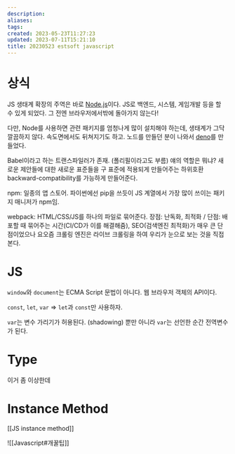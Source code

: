 ```yaml
---
description:
aliases: 
tags: 
created: 2023-05-23T11:27:23
updated: 2023-07-11T15:21:10
title: 20230523 estsoft javascript
---
```

# 상식

JS 생태계 확장의 주역은 바로 [Node.js](https://nodejs.org/en)이다. JS로 백엔드, 시스템, 게임개발 등을 할 수 있게 되었다. 그 전엔 브라우저에서밖에 돌아가지 않는다!

다만, Node를 사용하면 관련 패키지를 엄청나게 많이 설치해야 하는데, 생태계가 그닥 깔끔하지 않다. 속도면에서도 뒤쳐지기도 하고. 노드를 만들던 분이 나와서 [deno](https://deno.com/runtime)를 만들었다.

Babel이라고 하는 트랜스파일러가 존재. (폴리필이라고도 부름) 얘의 역할은 뭐냐? 새로운 제안들에 대한 새로운 표준들을 구 표준에 적용되게 만들어주는 하위호환 backward-compatibility를 가능하게 만들어준다.

npm: 일종의 앱 스토어. 파이썬에선 pip을 쓰듯이 JS 계열에서 가장 많이 쓰이는 패키지 매니저가 npm임.

webpack: HTML/CSS/JS를 하나의 파일로 묶어준다. 장점: 난독화, 최적화 / 단점: 배포할 때 묶어주는 시간(CI/CD가 이를 해결해줌), SEO(검색엔진 최적화)가 매우 큰 단점이었으나 요오즘 크롤링 엔진은 라이브 크롤링을 하여 우리가 눈으로 보는 것을 직접 본다.

# JS 

`window`와 `document`는 ECMA Script 문법이 아니다. 웹 브라우저 객체의 API이다.

`const`, `let`, `var` => `let`과 `const`만 사용하자. 

`var`는 변수 가리기가 허용된다. (shadowing) 뿐만 아니라 `var`는 선언한 순간 전역변수가 된다.


# Type

이거 좀 이상한데

# Instance Method
[[JS instance method]]

![[Javascript#개꿀팁]]